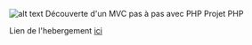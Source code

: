 ![alt text](https://i.ibb.co/YdY8jSK/Capture-d-cran-2021-11-22-165801.png)
Découverte d'un MVC pas à pas avec PHP
Projet PHP 

Lien de l'hebergement [ici](http://vixx.alwaysdata.net/)


